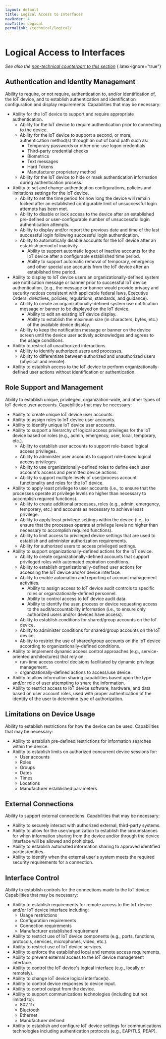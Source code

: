 ```yaml
---
layout: default
title: Logical Access to Interfaces
navOrder: 4
navTitle: Logical
permalink: /technical/logical/
---
```


# Logical Access to Interfaces

_See also the [non-technical counterpart to this section](../_8259-Control/logical.md)_
{:latex-ignore="true"}

## Authentication and Identity Management

Ability to require, or not require, authentication to, and/or identification of, the IoT device, and to establish authentication and identification configuration and display requirements. Capabilities that may be necessary:

- Ability for the IoT device to support and require appropriate authentication.
  - Ability for the IoT device to require authentication prior to connecting to the device.
  - Ability for the IoT device to support a second, or more, authentication method(s) through an out of band path such as:
    - Temporary passwords or other one-use logon credentials
    - Third-party credential checks
    - Biometrics
    - Text messages
    - Hard Tokens
    - Manufacturer proprietary method
  - Ability for the IoT device to hide or mask authentication information during authentication process.
- Ability to set and change authentication configurations, policies and limitations settings for the IoT device.
  - Ability to set the time period for how long the device will remain locked after an established configurable limit of unsuccessful login attempts has been met.
  - Ability to disable or lock access to the device after an established pre-defined or user-configurable number of unsuccessful login authentication attempts.
  - Ability to display and/or report the previous date and time of the last successful login following successful login authentication.
  - Ability to automatically disable accounts for the IoT device after an establish period of inactivity.
    - Ability to support automatic logout of inactive accounts for the IoT device after a configurable established time period.
    - Ability to support automatic removal of temporary, emergency and other special use accounts from the IoT device after an established time period.
- Ability to display to IoT device users an organizationally-defined system use notification message or banner prior to successful IoT device authentication. (e.g., the message or banner would provide privacy and security notices consistent with applicable federal laws, Executive Orders, directives, policies, regulations, standards, and guidance).
  - Ability to create an organizationally-defined system use notification message or banner to be displayed on the IoT device.
    - Ability to edit an existing IoT device display.
    - Ability to establish the maximum size (in characters, bytes, etc.) of the available device display.
  - Ability to keep the notification message or banner on the device screen until the device user actively acknowledges and agrees to the usage conditions.
- Ability to restrict all unauthorized interactions.
  - Ability to identify authorized users and processes.
  - Ability to differentiate between authorized and unauthorized users (physical and remote).
- Ability to establish access to the IoT device to perform organizationally-defined user actions without identification or authentication.

## Role Support and Management

Ability to establish unique, privileged, organization-wide, and other types of IoT device user accounts. Capabilities that may be necessary:

- Ability to create unique IoT device user accounts.
- Ability to assign roles to IoT device user accounts.
- Ability to identify unique IoT device user accounts.
- Ability to support a hierarchy of logical access privileges for the IoT device based on roles (e.g., admin, emergency, user, local, temporary, etc.).
  - Ability to establish user accounts to support role-based logical access privileges.
  - Ability to administer user accounts to support role-based logical access privileges.
  - Ability to use organizationally-defined roles to define each user account's access and permitted device actions.
  - Ability to support multiple levels of user/process account functionality and roles for the IoT device.
- Ability to apply least privilege to user accounts (i.e., to ensure that the processes operate at privilege levels no higher than necessary to accomplish required functions).
  - Ability to create additional processes, roles (e.g., admin, emergency, temporary, etc.) and accounts as necessary to achieve least privilege.
  - Ability to apply least privilege settings within the device (i.e., to ensure that the processes operate at privilege levels no higher than necessary to accomplish required functions).
  - Ability to limit access to privileged device settings that are used to establish and administer authorization requirements.
  - Ability for authorized users to access privileged settings.
- Ability to support organizationally-defined actions for the IoT device.
  - Ability to create organizationally-defined accounts that support privileged roles with automated expiration conditions.
  - Ability to establish organizationally-defined user actions for accessing the IoT device and/or device interface.
  - Ability to enable automation and reporting of account management activities.
    - Ability to assign access to IoT device audit controls to specific roles or organizationally-defined personnel.
    - Ability to control access to IoT device audit data.
    - Ability to identify the user, process or device requesting access to the audit/accountability information (i.e., to ensure only authorized users and/or devices have access).
   - Ability to establish conditions for shared/group accounts on the IoT device.
   - Ability to administer conditions for shared/group accounts on the IoT device.
  - Ability to restrict the use of shared/group accounts on the IoT device according to organizationally-defined conditions.
- Ability to implement dynamic access control approaches (e.g., service-oriented architectures) that rely on:
  - run-time access control decisions facilitated by dynamic privilege management.
  - organizationally-defined actions to access/use device.
- Ability to allow information sharing capabilities based upon the type and/or role of user attempting to share the information.
- Ability to restrict access to IoT device software, hardware, and data based on user account roles, used with proper authentication of the identity of the user to determine type of authorization.

## Limitations on Device Usage

Ability to establish restrictions for how the device can be used. Capabilities that may be necessary:

- Ability to establish pre-defined restrictions for information searches within the device.
- Ability to establish limits on authorized concurrent device sessions for:
  - User accounts
  - Roles
  - Groups
  - Dates
  - Times
  - Locations
  - Manufacturer established parameters

## External Connections

Ability to support external connections. Capabilities that may be necessary:

- Ability to securely interact with authorized external, third-party systems.
- Ability to allow for the user/organization to establish the circumstances for when information sharing from the device and/or through the device interface will be allowed and prohibited.
- Ability to establish automated information sharing to approved identified parties/entities.
- Ability to identify when the external user's system meets the required security requirements for a connection.

## Interface Control

Ability to establish controls for the connections made to the IoT device. Capabilities that may be necessary:

- Ability to establish requirements for remote access to the IoT device and/or IoT device interface including:
  - Usage restrictions
  - Configuration requirements
  - Connection requirements
  - Manufacturer established requirement
- Ability to restrict use of IoT device components (e.g., ports, functions, protocols, services, microphones, video, etc.).
- Ability to restrict use of IoT device services.
- Ability to enforce the established local and remote access requirements.
- Ability to prevent external access to the IoT device management interface.
- Ability to control the IoT device's logical interface (e.g., locally or remotely).
- Ability to change IoT device logical interface(s).
- Ability to control device responses to device input.
- Ability to control output from the device.
- Ability to support communications technologies (including but not limited to):
  - 802.11x
  - Bluetooth
  - Ethernet
  - Manufacturer defined
- Ability to establish and configure IoT device settings for communications technologies including authentication protocols (e.g., EAP/TLS, PEAP).
